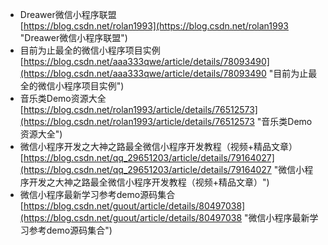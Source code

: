 - Dreawer微信小程序联盟<br>[https://blog.csdn.net/rolan1993](https://blog.csdn.net/rolan1993 "Dreawer微信小程序联盟")
- 目前为止最全的微信小程序项目实例<br>[https://blog.csdn.net/aaa333qwe/article/details/78093490](https://blog.csdn.net/aaa333qwe/article/details/78093490 "目前为止最全的微信小程序项目实例")
- 音乐类Demo资源大全<br>[https://blog.csdn.net/rolan1993/article/details/76512573](https://blog.csdn.net/rolan1993/article/details/76512573 "音乐类Demo资源大全")
- 微信小程序开发之大神之路最全微信小程序开发教程（视频+精品文章）<br>[https://blog.csdn.net/qq_29651203/article/details/79164027](https://blog.csdn.net/qq_29651203/article/details/79164027 "微信小程序开发之大神之路最全微信小程序开发教程（视频+精品文章）")
- 微信小程序最新学习参考demo源码集合<br>[https://blog.csdn.net/guout/article/details/80497038](https://blog.csdn.net/guout/article/details/80497038 "微信小程序最新学习参考demo源码集合")